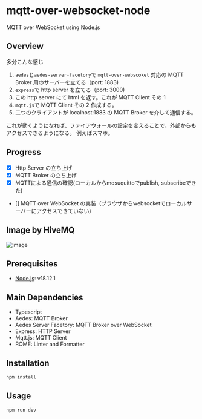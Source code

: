 # mqtt-over-websocket-node

MQTT over WebSocket using Node.js

## Overview

多分こんな感じ

1. `aedes`と`aedes-server-facetory`で `mqtt-over-webscoket` 対応の MQTT Broker 用のサーバーを立てる（port: 1883)
2. `express`で http server を立てる（port: 3000)
3. この http server にて html を返す。これが MQTT Client その 1
4. `mqtt.js`で MQTT Client その 2 作成する。
5. 二つのクライアントが localhost:1883 の MQTT Broker を介して通信する。

これが動くようになれば、ファイアウォールの設定を変えることで、外部からもアクセスできるようになる。
例えばスマホ。

## Progress

- [x] Http Server の立ち上げ
- [x] MQTT Broker の立ち上げ
- [x] MQTTによる通信の確認(ローカルからmosuquittoでpublish, subscribeできた)
- [] MQTT over WebSocket の実装（ブラウザからwebsocketでローカルサーバーにアクセスできていない)

## Image by HiveMQ

![image](https://user-images.githubusercontent.com/84656786/208614097-0e1b088f-75e0-4d59-9140-20a2e27a7e68.png)


## Prerequisites

- [Node.js](https://nodejs.org/en/): v18.12.1

## Main Dependencies

- Typescript
- Aedes: MQTT Broker
- Aedes Server Facetory: MQTT Broker over WebSocket
- Express: HTTP Server
- Mqtt.js: MQTT Client
- ROME: Linter and Formatter

## Installation

```bash
npm install
```

## Usage

```bash
npm run dev
```

